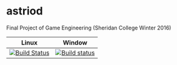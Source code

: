 # astriod
Final Project of Game Engineering (Sheridan College Winter 2016)

| Linux | Window |
|-------|--------|
|[![Build Status](https://travis-ci.org/juliosueiras/asteroid.svg?branch=master)](https://travis-ci.org/juliosueiras/asteroid)|[![Build status](https://ci.appveyor.com/api/projects/status/dkcs2dsp76dewpvh/branch/master?svg=true)](https://ci.appveyor.com/project/juliosueiras/asteroid/branch/master)|
